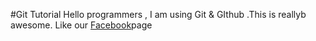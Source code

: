 #Git Tutorial
Hello programmers , I am using Git & GIthub .This is reallyb awesome.
Like our [Facebook](https://facebook.com)page